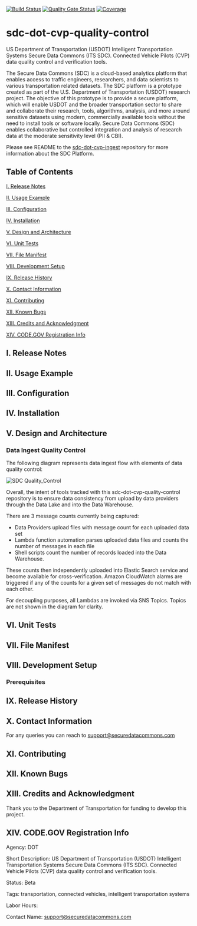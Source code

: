 [![Build Status](https://travis-ci.com/usdot-jpo-sdc/sdc-dot-cvp-quality-control.svg?branch=master)](https://travis-ci.com/usdot-jpo-sdc/sdc-dot-cvp-quality-control)
[![Quality Gate Status](https://sonarcloud.io/api/project_badges/measure?project=usdot-jpo-sdc-dot-cvp-quality-control&metric=alert_status)](https://sonarcloud.io/dashboard?id=usdot-jpo-sdc-dot-cvp-quality-control)
[![Coverage](https://sonarcloud.io/api/project_badges/measure?project=usdot-jpo-sdc-dot-cvp-quality-control&metric=coverage)](https://sonarcloud.io/dashboard?id=usdot-jpo-sdc-dot-cvp-quality-control)

# sdc-dot-cvp-quality-control

US Department of Transportation (USDOT) Intelligent Transportation Systems Secure Data Commons (ITS SDC). Connected Vehicle Pilots (CVP) data quality control and verification tools.

The Secure Data Commons (SDC) is a cloud-based analytics platform that enables access to traffic engineers, researchers, and data scientists to various transportation related datasets. The SDC platform is a prototype created as part of the U.S. Department of Transportation (USDOT) research project.  The objective of this prototype is to provide a secure platform, which will enable USDOT and the broader transportation sector to share and collaborate their research, tools, algorithms, analysis, and more around sensitive datasets using modern, commercially available tools without the need to install tools or software locally.  Secure Data Commons (SDC) enables collaborative but controlled integration and analysis of research data at the moderate sensitivity level (PII & CBI).

Please see README to the [sdc-dot-cvp-ingest](https://github.com/usdot-jpo-sdc/sdc-dot-cvp-ingest) repository for more information about the SDC Platform.

<!---                           -->
<!---     Table of Contents     -->
<!---                           -->
## Table of Contents

[I. Release Notes](#release-notes)

[II. Usage Example](#usage-example)

[III. Configuration](#configuration)

[IV. Installation](#installation)

[V. Design and Architecture](#design-architecture)

[VI. Unit Tests](#unit-tests)

[VII.  File Manifest](#file-manifest)

[VIII.  Development Setup](#development-setup)

[IX.  Release History](#release-history)

[X. Contact Information](#contact-information)

[XI. Contributing](#contributing)

[XII. Known Bugs](#known-bugs)

[XIII. Credits and Acknowledgment](#credits-and-acknowledgement)

[XIV.  CODE.GOV Registration Info](#code-gov-registration-info)


<!---                           -->
<!---     Release Notes         -->
<!---                           -->

<a name="release-notes"/>

## I. Release Notes


<!---                           -->
<!---     Usage Example         -->
<!---                           -->

<a name="usage-example"/>

## II. Usage Example



<!---                           -->
<!---     Configuration         -->
<!---                           -->

<a name="configuration"/>

## III. Configuration


<!---                           -->
<!---     Installation          -->
<!---                           -->

<a name="installation"/>

## IV. Installation


<!---                                 -->
<!---     Design and Architecture     -->
<!---                                 -->

<a name="design-architecture"/>

## V. Design and Architecture

### Data Ingest Quality Control
The following diagram represents data ingest flow with elements of data quality control:

![SDC Quality_Control](https://github.com/usdot-jpo-sdc/sdc-dot-cvp-staging/blob/master/images/data_quality_control.png)

Overall, the intent of tools tracked with this sdc-dot-cvp-quality-control repository is to ensure data consistency from upload by data providers through the Data Lake and into the Data Warehouse.

There are 3 message counts currently being captured:
* Data Providers upload files with message count for each uploaded data set
* Lambda function automation parses uploaded data files and counts the number of messages in each file
* Shell scripts count the number of records loaded into the Data Warehouse.

These counts then independently uploaded into Elastic Search service and become available for cross-verification. Amazon CloudWatch alarms are triggered if any of the counts for a given set of messages do not match with each other.

For decoupling purposes, all Lambdas are invoked via SNS Topics. Topics are not shown in the diagram for clarity.


<!---                           -->
<!---     Unit Tests          -->
<!---                           -->

<a name="unit-tests"/>

## VI. Unit Tests




<!---                           -->
<!---     File Manifest         -->
<!---                           -->

<a name="file-manifest"/>

## VII. File Manifest


<!---                           -->
<!---     Development Setup     -->
<!---                           -->

<a name="development-setup"/>

## VIII. Development Setup

### Prerequisites



<!---                           -->
<!---     Release History       -->
<!---                           -->

<a name="release-history"/>

## IX. Release History


<!---                             -->
<!---     Contact Information     -->
<!---                             -->

<a name="contact-information"/>

## X. Contact Information

<!-- Your Name – @YourTwitter – YourEmail@example.com
Distributed under the XYZ license. See LICENSE for more information.
https://github.com/yourname/github-link -->

For any queries you can reach to support@securedatacommons.com


<!---                           -->
<!---     Contributing          -->
<!---                           -->

<a name="contributing"/>

## XI. Contributing


<!---                           -->
<!---     Known Bugs            -->
<!---                           -->

<a name="known-bugs"/>

## XII. Known Bugs


<!---                                    -->
<!---     Credits and Acknowledgment     -->
<!---                                    -->

<a name="credits-and-acknowledgement"/>

## XIII. Credits and Acknowledgment
Thank you to the Department of Transportation for funding to develop this project.


<!---                                    -->
<!---     CODE.GOV Registration Info     -->
<!---                                    -->

<a name="code-gov-registration-info">

## XIV. CODE.GOV Registration Info
Agency:  DOT

Short Description:  US Department of Transportation (USDOT) Intelligent Transportation Systems Secure Data Commons (ITS SDC). Connected Vehicle Pilots (CVP) data quality control and verification tools.

Status: Beta

Tags: transportation, connected vehicles, intelligent transportation systems

Labor Hours:

Contact Name: support@securedatacommons.com

<!-- Contact Phone: -->
